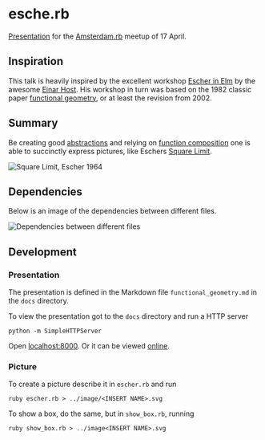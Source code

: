 # esche.rb
[Presentation][presentation] for the [Amsterdam.rb][] meetup of 17 April.

## Inspiration
This talk is heavily inspired by the excellent workshop [Escher in Elm][escher-in-elm] by the awesome [Einar Host][host]. His workshop in turn was based on the 1982 classic paper [functional geometry][funcgeo], or at least the revision from 2002.

## Summary
Be creating good [abstractions][abstraction] and relying on [function composition][wikipedia:function_composition] one is able to succinctly express pictures, like Eschers [Square Limit][square_limit].

![Square Limit, Escher 1964](https://uploads3.wikiart.org/images/m-c-escher/square-limit.jpg!Large.jpg)

## Dependencies
Below is an image of the dependencies between different files.

![Dependencies between different files](http://fifth-postulate.nl/esche.rb/image/dependencies.png)

## Development
### Presentation
The presentation is defined in the Markdown file `functional_geometry.md` in the
`docs` directory. 

To view the presentation got to the `docs` directory and run a HTTP server

```shell
python -m SimpleHTTPServer
```

Open [localhost:8000](http://localhost:8000). Or it can be viewed [online](presentation).

### Picture
To create a picture describe it in `escher.rb` and run

```shell
ruby escher.rb > ../image/<INSERT NAME>.svg
```

To show a box, do the same, but in `show_box.rb`, running

```shell
ruby show_box.rb > ../image<INSERT NAME>.svg
```

[presentation]: http://fifth-postulate.nl/esche.rb/
[Amsterdam.rb]: http://amsrb.org/
[escher-in-elm]: https://github.com/einarwh/escher-workshop
[host]: https://einarwh.wordpress.com/
[funcgeo]: https://eprints.soton.ac.uk/257577/1/funcgeo2.pdf
[abstraction]: https://en.wikipedia.org/wiki/Abstraction
[wikipedia:function_composition]: https://en.wikipedia.org/wiki/Function_composition
[square_limit]: https://www.wikiart.org/en/m-c-escher/square-limit
[presentation]: http://fifth-postulate.nl/esche.rb/
